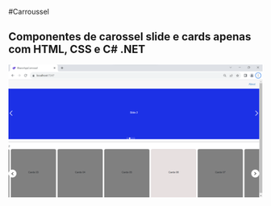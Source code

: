 #Carroussel
## Componentes de carossel slide e cards apenas com HTML, CSS e C# .NET

<img src="https://github.com/cloudsystems22/BlazorAppCarrossel/blob/main/Carossel.png" />
